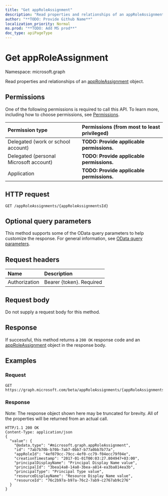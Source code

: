 ```yaml
---
title: "Get appRoleAssignment"
description: "Read properties and relationships of an appRoleAssignment object."
author: "**TODO: Provide Github Name**"
localization_priority: Normal
ms.prod: "**TODO: Add MS prod**"
doc_type: apiPageType
---
```


# Get appRoleAssignment

Namespace: microsoft.graph

Read properties and relationships of an [appRoleAssignment](../resources/approleassignment.md) object.

## Permissions
One of the following permissions is required to call this API. To learn more, including how to choose permissions, see [Permissions](/concepts/permissions-reference.md).

|Permission type|Permissions (from most to least privileged)|
|:---|:---|
|Delegated (work or school account)|**TODO: Provide applicable permissions.**|
|Delegated (personal Microsoft account)|**TODO: Provide applicable permissions.**|
|Application|**TODO: Provide applicable permissions.**|

## HTTP request
<!-- {
  "blockType": "ignored"
}
-->
``` http
GET /appRoleAssignments/{appRoleAssignmentsId}
```

## Optional query parameters
This method supports some of the OData query parameters to help customize the response. For general information, see [OData query parameters](/graph/query-parameters).

## Request headers
|Name|Description|
|:---|:---|
|Authorization|Bearer {token}. Required|

## Request body
Do not supply a request body for this method.

## Response
If successful, this method returns a `200 OK` response code and an [appRoleAssignment](../resources/approleassignment.md) object in the response body.

## Examples

### Request
<!-- {
  "blockType": "request",
  "name": "get_approleassignment"
}
-->
``` http
GET https://graph.microsoft.com/beta/appRoleAssignments/{appRoleAssignmentsId}
```

### Response
Note: The response object shown here may be truncated for brevity. All of the properties will be returned from an actual call.
<!-- {
  "blockType": "response",
  "truncated": true,
  "@odata.type": "microsoft.graph.appRoleAssignment"
}
-->
``` http
HTTP/1.1 200 OK
Content-Type: application/json
{
  "value": {
    "@odata.type": "#microsoft.graph.appRoleAssignment",
    "id": "7ab7b70b-b70b-7ab7-0bb7-b77a0bb7b77a",
    "appRoleId": "4ef079cc-79cc-4ef0-cc79-f04ecc79f04e",
    "creationTimestamp": "2017-01-01T00:03:27.804947+03:00",
    "principalDisplayName": "Principal Display Name value",
    "principalId": "3bea14a8-14a8-3bea-a814-ea3ba814ea3b",
    "principalType": "Principal Type value",
    "resourceDisplayName": "Resource Display Name value",
    "resourceId": "76c2b97a-b97a-76c2-7ab9-c2767ab9c276"
  }
}
```

